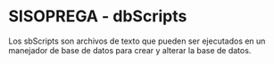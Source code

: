 SISOPREGA - dbScripts
=========

Los sbScripts son archivos de texto que pueden ser ejecutados en un manejador de base de datos
para crear y alterar la base de datos.